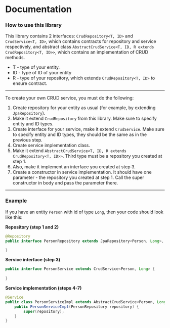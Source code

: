 # Documentation

### How to use this library

This library contains 2 interfaces: `CrudRepository<T, ID>` and `CrudService<T, ID>`, which contains contracts for repository and service respectively,
and abstract class `AbstractCrudService<T, ID, R extends CrudRepository<T, ID>>`, which contains an implementation of CRUD methods.
* T - type of your entity.
* ID - type of ID of your entity
* R - type of your repository, which extends `CrudRepository<T, ID>` to ensure contract.
---
To create your own CRUD service, you must do the following:
1. Create repository for your entity as usual (for example, by extending `JpaRepository`).
2. Make it extend `CrudRepository` from this library. Make sure to specify entity and ID types.
3. Create interface for your service, make it extend `CrudService`. Make sure to specify entity and ID types, they should be the same as in the previous step.
4. Create service implementation class.
5. Make it extend `AbstractCrudService<T, ID, R extends CrudRepository<T, ID>>`. Third type must be a repository you created at step 1.
6. Also, make it implement an interface you created at step 3.
7. Create a constructor in service implementation. It should have one parameter - the repository you created at step 1.
Call the super constructor in body and pass the parameter there.
---
### Example

If you have an entity `Person` with id of type `Long`, then your code should look like this:

**Repository (step 1 and 2)**
```java
@Repository
public interface PersonRepository extends JpaRepository<Person, Long>, CrudRepository<Person, Long> {

}
```
**Service interface (step 3)**
```java
public interface PersonService extends CrudService<Person, Long> {
    
}
```
**Service implementation (steps 4-7)**
```java
@Service
public class PersonServiceImpl extends AbstractCrudService<Person, Long, PersonRepository> implements PersonService {
    public PersonServiceImpl(PersonRepository repository) {
        super(repository);
    }
}
```